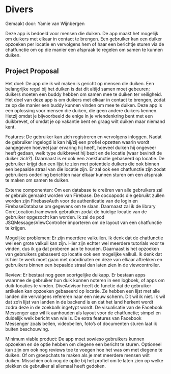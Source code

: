 # Divers
Gemaakt door: Yamie van Wijnbergen

Deze app is bedoeld voor mensen die duiken. De app maakt het mogelijk om duikers met elkaar in contact te brengen. Een gebruiker kan een duiker opzoeken per locatie en vervolgens hem of haar een berichtje sturen via de chatfunctie om op die manier een afspraak te regelen om samen te kunnen duiken.

## Project Proposal
Het doel: De app die ik wil maken is gericht op mensen die duiken. Een belangrijke regel bij het duiken is dat dit altijd samen moet gebeuren; duikers moeten een buddy hebben om samen mee te duiken ter veiligheid. Het doel van deze app is om duikers met elkaar in contact te brengen, zodat ze op die manier een buddy kunnen vinden om mee te duiken. Deze app is een oplossing voor mensen die duiken, die geen andere duikers kennen. Hetzij omdat je bijvoorbeeld de enige in je vriendenkring bent met een duikbrevet, of omdat je op vakantie bent en graag wilt duiken maar niemand kent.

Features: De gebruiker kan zich registreren en vervolgens inloggen. Nadat de gebruiker ingelogd is kan hij/zij een profiel opzetten waarin wordt aangegeven hoeveel jaar ervaring hij heeft, hoeveel duiken hij ongeveer heeft gedaan, welk type duikbrevet hij bezit en de locatie (waar bevindt de duiker zich?). Daarnaast is er ook een zoekfunctie gebaseerd op locatie. De gebruiker krijgt dan een lijst te zien met potentiele duikers die ook binnen een bepaalde straal van die locatie zijn. Er zal ook een chatfunctie zijn zodat gebruikers onderling berichten naar elkaar kunnen sturen om een afspraak te maken om samen te duiken.

Externe componenten: Om een database te creëren van alle gebruikers zal er gebruik gemaakt worden van Firebase. De cocoapods die gebruikt zullen worden zijn FirebaseAuth voor de authenticatie van de login en FirebaseDatabase om gegevens om te slaan. Daarnaast zal ik de library CoreLocation.framework gebruiken zodat de huidige locatie van de gebruiker opgezocht kan worden. Ik zal de pod JSQMessagesViewController importeren om de layout van een chatfunctie te krijgen.

Mogelijke problemen: Er zijn meerdere valkuilen. Ik denk dat de chatfunctie wel een grote valkuil kan zijn. Hier zijn echter wel meerdere tutorials voor te vinden, dus ik ga dat proberen aan te houden. Daarnaast is het opzoeken van gebruikers gebaseerd op locatie ook een mogelijke valkuil. Ik denk dat ik hier te werk moet gaan met coördinaten en deze van elkaar aftrekken en gebruikers binnen een bepaalde straal dan laten zien in de viewcontroller. 

Review: Er bestaat nog geen soortgelijke duikapp. Er bestaan apps waarmee de gebruiker hun duik kunnen noteren in een logboek, of apps om duik-locaties te vinden. DiveAdvisor heeft de functie dat de gebruiker artikelen kan opzoeken gebaseerd op locatie. Ze hebben een lijst met alle landen die vervolgens refereren naar een nieuw scherm. Dit wil ik niet. Ik wil dat zo’n lijst van landen in de backend is en dat het land herkent wordt zodra deze in de zoekbalk ingetypt wordt. De visualisatie van de Facebook Messenger app wil ik aanhouden als layout voor de chatfunctie; simpel en duidelijk welk bericht van wie is. De extra features van Facebook Messenger zoals bellen, videobellen, foto’s of documenten sturen laat ik buiten beschouwing.

Minimum viable product: De app moet sowieso gebruikers kunnen opzoeken en de optie hebben om diegene een bericht te sturen. Optioneel kan zijn om ook nog reviews toe te voegen hoe het was om met diegene te duiken. Of om groepchats te maken als je met meerdere mensen wilt duiken. Misschien ook nog de optie bij het profiel om te laten zien op welke plekken de gebruiker al allemaal heeft gedoken.


